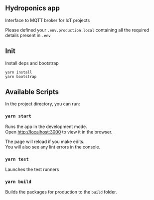 ## Hydroponics app

Interface to MQTT broker for IoT projects

Please defined your `.env.production.local` containing all the required details present in `.env`




## Init

Install deps and bootstrap

```
yarn install
yarn bootstrap
```

## Available Scripts

In the project directory, you can run:

### `yarn start`

Runs the app in the development mode.<br />
Open [http://localhost:3000](http://localhost:3000) to view it in the browser.

The page will reload if you make edits.<br />
You will also see any lint errors in the console.

### `yarn test`

Launches the test runners

### `yarn build`

Builds the packages for production to the `build` folder.
